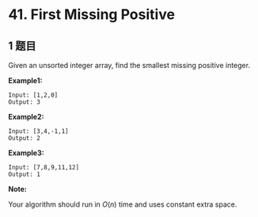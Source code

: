 # 41. First Missing Positive

## 1 题目

Given an unsorted integer array, find the smallest missing positive integer.

**Example1:**

```
Input: [1,2,0]
Output: 3
```

**Example2:**

```
Input: [3,4,-1,1]
Output: 2
```

**Example3:**

```
Input: [7,8,9,11,12]
Output: 1
```

**Note:**

Your algorithm should run in *O*(*n*) time and uses constant extra space.